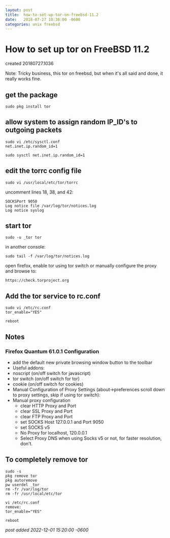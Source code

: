 ```yaml
---
layout:	post
title:	how-to-set-up-tor-on-freebsd-11.2
date:	2018-07-27 10:38:00 -0600
categories:	unix freebsd
---
```


# How to set up tor on FreeBSD 11.2

created 20180727.1036

Note: Tricky business, this tor on freebsd, but when it's all said and done, it really works fine.

## get the package

`sudo pkg install tor`


## allow system to assign random IP_ID's to outgoing packets

```
sudo vi /etc/sysctl.conf
net.inet.ip.random_id=1

sudo sysctl net.inet.ip.random_id=1
```

## edit the torrc config file

`sudo vi /usr/local/etc/tor/torrc`

uncomment lines 18, 38, and 42:

```
SOCKSPort 9050
Log notice file /var/log/tor/notices.log
Log notice syslog
```

## start tor

`sudo -u _tor tor`

in another console:

`sudo tail -f /var/log/tor/notices.log`

open firefox, enable tor using tor switch or manually configure the proxy and browse to:

`https://check.torproject.org`


## Add the tor service to rc.conf

```
sudo vi /etc/rc.conf
tor_enable="YES"

reboot
```

## Notes

### Firefox Quantum 61.0.1 Configuration

* add the default new private browsing window button to the toolbar
* Useful addons:
 * noscript (on/off switch for javascript)
 * tor switch (on/off switch for tor)
 * cookie (on/off switch for cookies)
* Manual Configuration of Proxy Settings (about->preferences scroll down to proxy settings, skip if using tor switch):
 * Manual proxy configuration
     * clear HTTP Proxy and Port
     * clear SSL Proxy and Port
     * clear FTP Proxy and Port
     * set SOCKS Host 127.0.0.1 and Port 9050
     * set SOCKS v5
     * No Proxy for localhost, 120.0.0.1
     * Select Proxy DNS when using Socks v5 or not, for faster resolution, don't.

## To completely remove tor

```
sudo -s
pkg remove tor
pkg autoremove
pw userdel _tor
rm -fr /var/log/tor
rm -fr /usr/local/etc/tor

vi /etc/rc.conf
remove:
tor_enable="YES"

reboot 
```

*post added 2022-12-01 15:20:00 -0600*